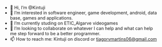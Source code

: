 - 👋 Hi, I’m @Kintuji
- 👀 I’m interested in software engineer, game development, android, data base, games and applications.
- 🌱 I’m currently studing on ETIC_Algarve videogames
- 💞️ I’m looking to collaborate on whatever I can help and what can help me step forward to be a better programmer.
- 📫 How to reach me: Kintuji on discord or tiagorvmartins06@gmail.com

<!---
Kintuji/Kintuji is a ✨ special ✨ repository because its `README.md` (this file) appears on your GitHub profile.
You can click the Preview link to take a look at your changes.
--->
